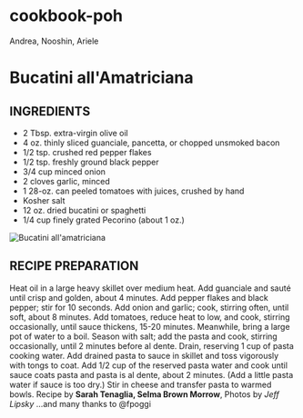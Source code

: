 # cookbook-poh
Andrea, Nooshin, Ariele

# **Bucatini all'Amatriciana**

## **INGREDIENTS**

* 2 Tbsp. extra-virgin olive oil
* 4 oz. thinly sliced guanciale, pancetta, or chopped unsmoked bacon
* 1/2 tsp. crushed red pepper flakes 
* 1/2 tsp. freshly ground black pepper
* 3/4 cup minced onion
* 2 cloves garlic, minced
* 1 28-oz. can peeled tomatoes with juices, crushed by hand
* Kosher salt
* 12 oz. dried bucatini or spaghetti
* 1/4 cup finely grated Pecorino (about 1 oz.)

![Bucatini all'amatriciana](https://assets.bonappetit.com/photos/57afff221b33404414976058/16:9/w_2560,c_limit/bucatini-all-amatriciana.jpg)

## RECIPE PREPARATION

Heat oil in a large heavy skillet over medium heat. Add guanciale and sauté until crisp and golden, about 4 minutes. Add pepper flakes and black pepper; stir for 10 seconds. Add onion and garlic; cook, stirring often, until soft, about 8 minutes. Add tomatoes, reduce heat to low, and cook, stirring occasionally, until sauce thickens, 15-20 minutes.
Meanwhile, bring a large pot of water to a boil. Season with salt; add the pasta and cook, stirring occasionally, until 2 minutes before al dente. Drain, reserving 1 cup of pasta cooking water.
Add drained pasta to sauce in skillet and toss vigorously with tongs to coat. Add 1/2 cup of the reserved pasta water and cook until sauce coats pasta and pasta is al dente, about 2 minutes. (Add a little pasta water if sauce is too dry.) Stir in cheese and transfer pasta to warmed bowls.
Recipe by **Sarah Tenaglia, Selma Brown Morrow**, Photos by *Jeff Lipsky*
...and many thanks to @fpoggi
